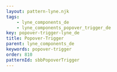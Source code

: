 ```yaml
---
layout: pattern-lyne.njk
tags: 
    - lyne_components_de
    - lyne_components_popover_trigger_de
key: popover-trigger-lyne_de
title: Popover-Trigger
parent: lyne_components_de
keywords: popover-trigger
order: 810
patternId: sbbPopoverTrigger
---
```

